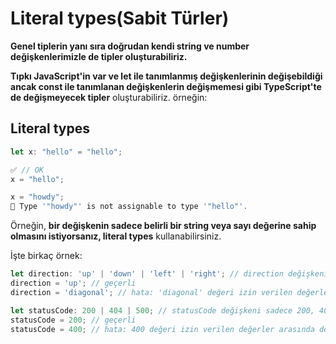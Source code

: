 # Literal types(Sabit Türler)
**Genel tiplerin yanı sıra doğrudan kendi string ve number değişkenlerimizle de tipler oluşturabiliriz.** 

**Tıpkı JavaScript'in var ve let ile tanımlanmış değişkenlerinin değişebildiği ancak const ile tanımlanan değişkenlerin değişmemesi gibi TypeScript'te de değişmeyecek tipler** oluşturabiliriz.
örneğin:
## Literal types
 ```js
let x: "hello" = "hello";

✅ // OK
x = "hello";

x = "howdy";
🚨 Type '"howdy"' is not assignable to type '"hello"'.
 ```

 Örneğin, **bir değişkenin sadece belirli bir string veya sayı değerine sahip olmasını istiyorsanız, literal types** kullanabilirsiniz. 
 
 İşte birkaç örnek:

  ```js
let direction: 'up' | 'down' | 'left' | 'right'; // direction değişkeni sadece 'up', 'down', 'left' veya 'right' değerlerinden birine sahip olabilir.
direction = 'up'; // geçerli
direction = 'diagonal'; // hata: 'diagonal' değeri izin verilen değerler arasında değil

let statusCode: 200 | 404 | 500; // statusCode değişkeni sadece 200, 404 veya 500 değerlerinden birine sahip olabilir.
statusCode = 200; // geçerli
statusCode = 400; // hata: 400 değeri izin verilen değerler arasında değil

 ```